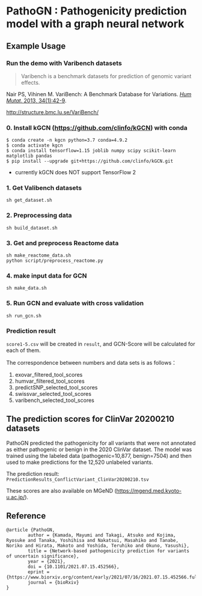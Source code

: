 # PathoGN : Pathogenicity prediction model with a graph neural network

## Example Usage
### Run the demo with Varibench datasets

> Varibench is a benchmark datasets for prediction of genomic variant effects.

Nair PS, Vihinen M. VariBench: A Benchmark Database for Variations. [_Hum Mutat_. 2013, 34(1):42-9](https://pubmed.ncbi.nlm.nih.gov/22903802/).

http://structure.bmc.lu.se/VariBench/

### 0. Install kGCN (https://github.com/clinfo/kGCN) with conda
```
$ conda create -n kgcn python=3.7 conda=4.9.2
$ conda activate kgcn
$ conda install tensorflow=1.15 joblib numpy scipy scikit-learn matplotlib pandas
$ pip install --upgrade git+https://github.com/clinfo/kGCN.git
```
* currently kGCN does NOT support TensorFlow 2

### 1. Get Valibench datasets
```
sh get_dataset.sh
```

### 2. Preprocessing data

```
sh build_dataset.sh
```

### 3. Get and preprocess Reactome data
```
sh make_reactome_data.sh
python script/preprocess_reactome.py 
```

### 4. make input data for GCN
```
sh make_data.sh
```

### 5. Run GCN and evaluate with cross validation
```
sh run_gcn.sh
```

### Prediction result
`score1-5.csv` will be created in `result`, and GCN-Score will be calculated for each of them.

The correspondence between numbers and data sets is as follows：
1. exovar_filtered_tool_scores
2. humvar_filtered_tool_scores
3. predictSNP_selected_tool_scores
4. swissvar_selected_tool_scores
5. varibench_selected_tool_scores


## The prediction scores for ClinVar 20200210 datasets

PathoGN predicted the pathogenicity for all variants that were not annotated as either pathogenic or benign in the 2020 ClinVar dataset.
The model was trained using the labeled data (pathogenic=10,877, benign=7504) and then used to make predictions for the 12,520 unlabeled variants.

The prediction result: `PredictionResults_ConflictVariant_ClinVar20200210.tsv`

These scores are also available on MGeND (https://mgend.med.kyoto-u.ac.jp/).

## Reference
```
@article {PathoGN,
        author = {Kamada, Mayumi and Takagi, Atsuko and Kojima, Ryosuke and Tanaka, Yoshihisa and Nakatsui, Masahiko and Tanabe, Noriko and Hirata, Makoto and Yoshida, Teruhiko and Okuno, Yasushi},
        title = {Network-based pathogenicity prediction for variants of uncertain significance},
        year = {2021},
        doi = {10.1101/2021.07.15.452566},
        eprint = {https://www.biorxiv.org/content/early/2021/07/16/2021.07.15.452566.full.pdf},
        journal = {bioRxiv}
}
```
